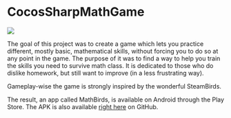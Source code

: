 # CocosSharpMathGame

![](https://i.imgur.com/I8rNQ4k.png)

The goal of this project was to create a game which lets you practice different, mostly basic, mathematical skills, without forcing you to do so at any point in the game.
The purpose of it was to find a way to help you train the skills you need to survive math class. It is dedicated to those who do dislike homework, but still want to improve (in a less frustrating way).

Gameplay-wise the game is strongly inspired by the wonderful SteamBirds.

The result, an app called MathBirds, is available on Android through the Play Store. The APK is also available [right here](https://github.com/PSteinhaus/CocosSharpMathGame/releases/tag/v.1.043) on GitHub.

